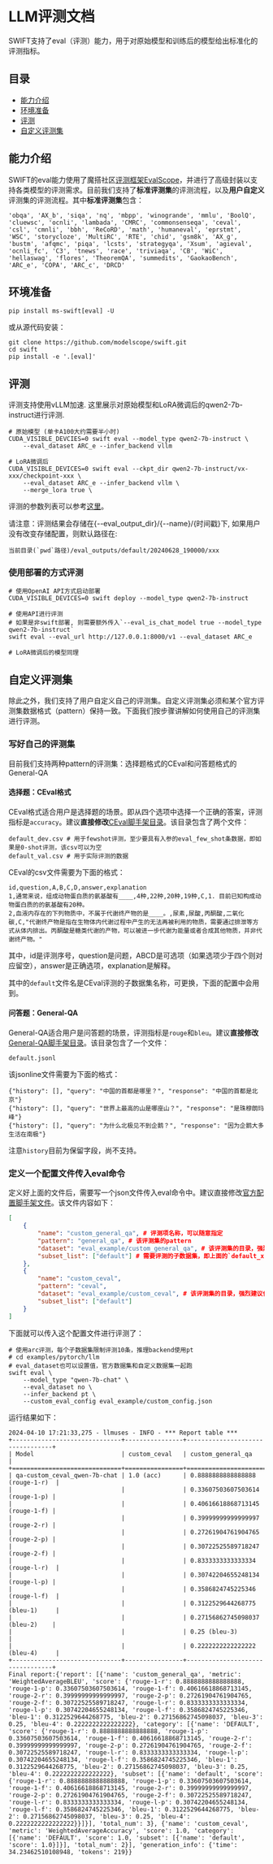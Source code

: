 # LLM评测文档

SWIFT支持了eval（评测）能力，用于对原始模型和训练后的模型给出标准化的评测指标。

## 目录

- [能力介绍](#能力介绍)
- [环境准备](#环境准备)
- [评测](#评测)
- [自定义评测集](#自定义评测集)

## 能力介绍

SWIFT的eval能力使用了魔搭社区[评测框架EvalScope](https://github.com/modelscope/eval-scope)，并进行了高级封装以支持各类模型的评测需求。目前我们支持了**标准评测集**的评测流程，以及**用户自定义**评测集的评测流程。其中**标准评测集**包含：

```text
'obqa', 'AX_b', 'siqa', 'nq', 'mbpp', 'winogrande', 'mmlu', 'BoolQ', 'cluewsc', 'ocnli', 'lambada', 'CMRC', 'commonsenseqa', 'ceval', 'csl', 'cmnli', 'bbh', 'ReCoRD', 'math', 'humaneval', 'eprstmt', 'WSC', 'storycloze', 'MultiRC', 'RTE', 'chid', 'gsm8k', 'AX_g', 'bustm', 'afqmc', 'piqa', 'lcsts', 'strategyqa', 'Xsum', 'agieval', 'ocnli_fc', 'C3', 'tnews', 'race', 'triviaqa', 'CB', 'WiC', 'hellaswag', 'flores', 'TheoremQA', 'summedits', 'GaokaoBench', 'ARC_e', 'COPA', 'ARC_c', 'DRCD'
```

## 环境准备

```shell
pip install ms-swift[eval] -U
```

或从源代码安装：

```shell
git clone https://github.com/modelscope/swift.git
cd swift
pip install -e '.[eval]'
```

## 评测

评测支持使用vLLM加速. 这里展示对原始模型和LoRA微调后的qwen2-7b-instruct进行评测.

```shell
# 原始模型 (单卡A100大约需要半小时)
CUDA_VISIBLE_DEVCIES=0 swift eval --model_type qwen2-7b-instruct \
    --eval_dataset ARC_e --infer_backend vllm

# LoRA微调后
CUDA_VISIBLE_DEVICES=0 swift eval --ckpt_dir qwen2-7b-instruct/vx-xxx/checkpoint-xxx \
    --eval_dataset ARC_e --infer_backend vllm \
    --merge_lora true \
```

评测的参数列表可以参考[这里](./命令行参数.md#eval参数)。

请注意：评测结果会存储在{--eval_output_dir}/{--name}/{时间戳}下, 如果用户没有改变存储配置，则默认路径在:
```text
当前目录(`pwd`路径)/eval_outputs/default/20240628_190000/xxx
```


### 使用部署的方式评测

```shell
# 使用OpenAI API方式启动部署
CUDA_VISIBLE_DEVICES=0 swift deploy --model_type qwen2-7b-instruct

# 使用API进行评测
# 如果是非swift部署, 则需要额外传入`--eval_is_chat_model true --model_type qwen2-7b-instruct`
swift eval --eval_url http://127.0.0.1:8000/v1 --eval_dataset ARC_e

# LoRA微调后的模型同理
```

## 自定义评测集

除此之外，我们支持了用户自定义自己的评测集。自定义评测集必须和某个官方评测集数据格式（pattern）保持一致。下面我们按步骤讲解如何使用自己的评测集进行评测。

### 写好自己的评测集

目前我们支持两种pattern的评测集：选择题格式的CEval和问答题格式的General-QA

#### 选择题：CEval格式

CEval格式适合用户是选择题的场景。即从四个选项中选择一个正确的答案，评测指标是`accuracy`。建议**直接修改**[CEval脚手架目录](https://github.com/modelscope/swift/tree/main/examples/pytorch/llm/eval_example/custom_ceval)。该目录包含了两个文件：

```text
default_dev.csv # 用于fewshot评测，至少要具有入参的eval_few_shot条数据，即如果是0-shot评测，该csv可以为空
default_val.csv # 用于实际评测的数据
```

CEval的csv文件需要为下面的格式：

```csv
id,question,A,B,C,D,answer,explanation
1,通常来说，组成动物蛋白质的氨基酸有____,4种,22种,20种,19种,C,1. 目前已知构成动物蛋白质的的氨基酸有20种。
2,血液内存在的下列物质中，不属于代谢终产物的是____。,尿素,尿酸,丙酮酸,二氧化碳,C,"代谢终产物是指在生物体内代谢过程中产生的无法再被利用的物质，需要通过排泄等方式从体内排出。丙酮酸是糖类代谢的产物，可以被进一步代谢为能量或者合成其他物质，并非代谢终产物。"
```

其中，id是评测序号，question是问题，ABCD是可选项（如果选项少于四个则对应留空），answer是正确选项，explanation是解释。

其中的`default`文件名是CEval评测的子数据集名称，可更换，下面的配置中会用到。

#### 问答题：General-QA

General-QA适合用户是问答题的场景，评测指标是`rouge`和`bleu`。建议**直接修改**[General-QA脚手架目录](https://github.com/modelscope/swift/tree/main/examples/pytorch/llm/eval_example/custom_general_qa)。该目录包含了一个文件：

```text
default.jsonl
```

该jsonline文件需要为下面的格式：

```jsonline
{"history": [], "query": "中国的首都是哪里？", "response": "中国的首都是北京"}
{"history": [], "query": "世界上最高的山是哪座山？", "response": "是珠穆朗玛峰"}
{"history": [], "query": "为什么北极见不到企鹅？", "response": "因为企鹅大多生活在南极"}
```

注意`history`目前为保留字段，尚不支持。

### 定义一个配置文件传入eval命令

定义好上面的文件后，需要写一个json文件传入eval命令中。建议直接修改[官方配置脚手架文件](https://github.com/modelscope/swift/tree/main/examples/pytorch/llm/eval_example/custom_config.json)。该文件内容如下：

```json
[
    {
        "name": "custom_general_qa", # 评测项名称，可以随意指定
        "pattern": "general_qa", # 该评测集的pattern
        "dataset": "eval_example/custom_general_qa", # 该评测集的目录，强烈建议使用绝对路径防止读取失败
        "subset_list": ["default"] # 需要评测的子数据集，即上面的`default_x`文件名
    },
    {
        "name": "custom_ceval",
        "pattern": "ceval",
        "dataset": "eval_example/custom_ceval", # 该评测集的目录，强烈建议使用绝对路径防止读取失败
        "subset_list": ["default"]
    }
]
```

下面就可以传入这个配置文件进行评测了：

```shell
# 使用arc评测，每个子数据集限制评测10条，推理backend使用pt
# cd examples/pytorch/llm
# eval_dataset也可以设置值，官方数据集和自定义数据集一起跑
swift eval \
    --model_type "qwen-7b-chat" \
    --eval_dataset no \
    --infer_backend pt \
    --custom_eval_config eval_example/custom_config.json
```

运行结果如下：

```text
2024-04-10 17:21:33,275 - llmuses - INFO - *** Report table ***
+------------------------------+----------------+---------------------------------+
| Model                        | custom_ceval   | custom_general_qa               |
+==============================+================+=================================+
| qa-custom_ceval_qwen-7b-chat | 1.0 (acc)      | 0.8888888888888888 (rouge-1-r)  |
|                              |                | 0.33607503607503614 (rouge-1-p) |
|                              |                | 0.40616618868713145 (rouge-1-f) |
|                              |                | 0.39999999999999997 (rouge-2-r) |
|                              |                | 0.27261904761904765 (rouge-2-p) |
|                              |                | 0.30722525589718247 (rouge-2-f) |
|                              |                | 0.8333333333333334 (rouge-l-r)  |
|                              |                | 0.30742204655248134 (rouge-l-p) |
|                              |                | 0.3586824745225346 (rouge-l-f)  |
|                              |                | 0.3122529644268775 (bleu-1)     |
|                              |                | 0.27156862745098037 (bleu-2)    |
|                              |                | 0.25 (bleu-3)                   |
|                              |                | 0.2222222222222222 (bleu-4)     |
+------------------------------+----------------+---------------------------------+
Final report:{'report': [{'name': 'custom_general_qa', 'metric': 'WeightedAverageBLEU', 'score': {'rouge-1-r': 0.8888888888888888, 'rouge-1-p': 0.33607503607503614, 'rouge-1-f': 0.40616618868713145, 'rouge-2-r': 0.39999999999999997, 'rouge-2-p': 0.27261904761904765, 'rouge-2-f': 0.30722525589718247, 'rouge-l-r': 0.8333333333333334, 'rouge-l-p': 0.30742204655248134, 'rouge-l-f': 0.3586824745225346, 'bleu-1': 0.3122529644268775, 'bleu-2': 0.27156862745098037, 'bleu-3': 0.25, 'bleu-4': 0.2222222222222222}, 'category': [{'name': 'DEFAULT', 'score': {'rouge-1-r': 0.8888888888888888, 'rouge-1-p': 0.33607503607503614, 'rouge-1-f': 0.40616618868713145, 'rouge-2-r': 0.39999999999999997, 'rouge-2-p': 0.27261904761904765, 'rouge-2-f': 0.30722525589718247, 'rouge-l-r': 0.8333333333333334, 'rouge-l-p': 0.30742204655248134, 'rouge-l-f': 0.3586824745225346, 'bleu-1': 0.3122529644268775, 'bleu-2': 0.27156862745098037, 'bleu-3': 0.25, 'bleu-4': 0.2222222222222222}, 'subset': [{'name': 'default', 'score': {'rouge-1-r': 0.8888888888888888, 'rouge-1-p': 0.33607503607503614, 'rouge-1-f': 0.40616618868713145, 'rouge-2-r': 0.39999999999999997, 'rouge-2-p': 0.27261904761904765, 'rouge-2-f': 0.30722525589718247, 'rouge-l-r': 0.8333333333333334, 'rouge-l-p': 0.30742204655248134, 'rouge-l-f': 0.3586824745225346, 'bleu-1': 0.3122529644268775, 'bleu-2': 0.27156862745098037, 'bleu-3': 0.25, 'bleu-4': 0.2222222222222222}}]}], 'total_num': 3}, {'name': 'custom_ceval', 'metric': 'WeightedAverageAccuracy', 'score': 1.0, 'category': [{'name': 'DEFAULT', 'score': 1.0, 'subset': [{'name': 'default', 'score': 1.0}]}], 'total_num': 2}], 'generation_info': {'time': 34.23462510108948, 'tokens': 219}}
```
